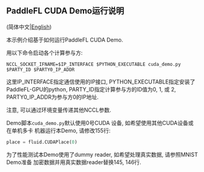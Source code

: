 ## PaddleFL CUDA Demo运行说明

(简体中文|[English](./README.md))

本示例介绍基于如何运行PaddleFL CUDA Demo.

用以下命令启动各个计算参与方:
```
NCCL_SOCKET_IFNAME=$IP_INTERFACE $PYTHON_EXECUTABLE cuda_demo.py $PARTY_ID $PARTY0_IP_ADDR
```
这里IP_INTERFACE指定通信使用的IP接口,
    PYTHON_EXECUTABLE指定安装了PaddleFL-GPU的python,
    PARTY_ID指定计算参与方的ID值为0, 1, 或 2,
    PARTY0_IP_ADDR为参与方0的IP地址.

注意, 可以通过环境变量传递其他NCCL参数.

Demo脚本`cuda_demo.py`默认使用0号CUDA 设备, 如希望使用其他CUDA设备或在单机多卡
机器运行本Demo, 请修改155行:
```python
place = fluid.CUDAPlace(0)
```

为了性能测试本Demo使用了dummy reader, 如希望处理真实数据, 请参照MNIST Demo准备
加密数据并用真实数据reader替换145, 146行.
